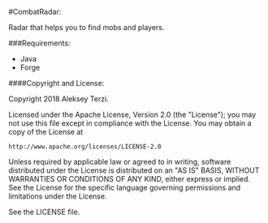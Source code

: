 #CombatRadar:

Radar that helps you to find mobs and players.

###Requirements:
- Java
- Forge

####Copyright and  License:

Copyright 2018 Aleksey Terzi.

Licensed under the Apache License, Version 2.0 (the "License");
you may not use this file except in compliance with the License.
You may obtain a copy of the License at

    http://www.apache.org/licenses/LICENSE-2.0

Unless required by applicable law or agreed to in writing, software
distributed under the License is distributed on an "AS IS" BASIS,
WITHOUT WARRANTIES OR CONDITIONS OF ANY KIND, either express or implied.
See the License for the specific language governing permissions and
limitations under the License.

See the LICENSE file.